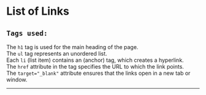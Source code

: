 <h1>List of Links</h1>
<h2><code>Tags used:</code></h2>

The <code>h1</code> tag is used for the main heading of the page. <br>
The <code>ul</code> tag represents an unordered list. <br>
Each <code>li</code> (list item) contains an <a> (anchor) tag, which creates a hyperlink. <br>
The <code>href</code> attribute in the <a> tag specifies the URL to which the link points. <br>
The <code>target="_blank"</code> attribute ensures that the links open in a new tab or window. <br>
<hr>
